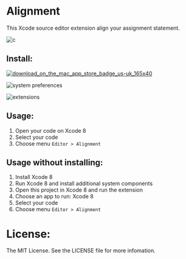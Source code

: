 # Alignment

This Xcode source editor extension align your assignment statement.

![c](https://cloud.githubusercontent.com/assets/1665104/16102266/ae4a0b24-33a8-11e6-943e-9a00eb6e9802.gif)

## Install:
[![download_on_the_mac_app_store_badge_us-uk_165x40](https://cloud.githubusercontent.com/assets/1665104/19629909/de5c7a64-99b9-11e6-88fc-2a39c8849920.png)](https://itunes.apple.com/us/app/alignment-for-xcode/id1168397789?ls=1&mt=12)

![system preferences](https://cloud.githubusercontent.com/assets/1665104/19801236/5dc1dfec-9d39-11e6-8dc3-8cff3d7e9921.png)

![extensions](https://cloud.githubusercontent.com/assets/1665104/19801299/a45e026e-9d39-11e6-8cec-a82f30aecd9a.png)

## Usage:

1. Open your code on Xcode 8
2. Select your code
3. Choose menu `Editor > Alignment`

## Usage without installing:

1. Install Xcode 8
2. Run Xcode 8 and install additional system components
3. Open this project in Xcode 8 and run the extension
4. Choose an app to run: Xcode 8
5. Select your code
6. Choose menu `Editor > Alignment`

License:
=================
The MIT License. See the LICENSE file for more infomation.
